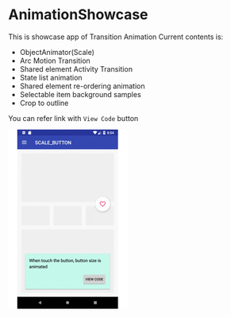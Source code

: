 # AnimationShowcase

This is showcase app of Transition Animation
Current contents is:
- ObjectAnimator(Scale)
- Arc Motion Transition
- Shared element Activity Transition
- State list animation
- Shared element re-ordering animation
- Selectable item background samples
- Crop to outline

You can refer link with `View Code` button

![readme gif](resources/readme.gif)

